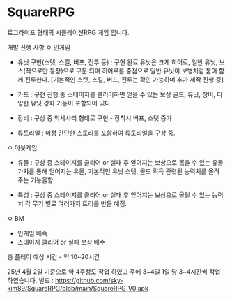# SquareRPG
로그라이프 형태의 시뮬레이션RPG 게임 입니다.

개발 진행 사항
 ㅇ 인게임
   - 유닛 구현(스텟, 스킬, 버프, 전투 등) : 구현 완료
     유닛은 크게 히어로, 일반 유닛, 보스(적으로만 등장)으로 구분 되며
     히어로를 중점으로 일반 유닛이 보병처럼 붙어 함께 전투한다.
     [기본적인 스텟, 스킬, 버프, 전투는 확인 가능하며 추가 제작 진행 중]

   - 카드 : 구현 진행 중
     스테이지를 클리어하면 얻을 수 있는 보상
     골드, 유닛, 장비, 다양한 유닛 강화 기능이 포함되어 있다.
     
   - 장비 : 구상 중
     악세사리 형태로 구현 - 장착시 버프, 스텟 증가
     
   - 튜토리얼 : 미정
     간단한 스토리를 포함하여 튜토리얼을 구상 중.
     
 ㅇ 아웃게임
   - 유물 : 구상 중
     스테이지를 클리어 or 실패 후 얻어지는 보상으로 뽑을 수 있는 유물
     가챠를 통해 얻어지는 유물, 기본적인 유닛 스텟, 골드 획득 관련된 능력치를 올려 주는 기능을함.
     
   - 특성 : 구상 중
     스테이지를 클리어 or 실패 후 얻어지는 보상으로 올릴 수 있는 능력치
     각 무기 별로 여러가지 트리를 만들 예정.
     

 ㅇ BM
   - 인게임 배속
   - 스테이지 클리어 or 실패 보상 배수


총 플레이 예상 시간 - 약 10~20시간

25년 4월 2일 기준으로 약 4주정도 작업 하였고 주에 3~4일 1일 당 3~4시간씩 작업 하였습니다.
빌드 : https://github.com/sky-kim89/SquareRPG/blob/main/SquareRPG_V0.apk
